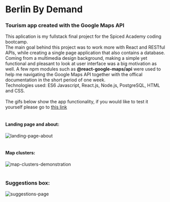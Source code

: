 # Berlin By Demand

### Tourism app created with the Google Maps API

This aplication is my fullstack final project for the Spiced Academy coding bootcamp. <br>
The main goal behind this project was to work more with React and RESTful APIs, while creating a single page application that also contains a database. Coming from a multimedia design background, making a simple yet functional and pleasant to look at user interface was a big motivation as well.
A few npm modules such as **@react-google-maps/api** were used to help me navigating the Google Maps API together with the offical documentation in the short period of one week.<br>
Technologies used: ES6 Javascript, React.js, Node.js, PostgreSQL, HTML and CSS.<br><br> 
The gifs below show the app functionality, if you would like to test it yourself please go to [this link](https://berlinbydemand.herokuapp.com/) <br><br>

#### Landing page and about: <br>
![landing-page-about](https://github.com/PaulaLohner/berlin/blob/main/berlin1.gif) <br><br>

#### Map clusters: <br>
![map-clusters-demonstration](https://github.com/PaulaLohner/berlin/blob/main/berlin2.gif) <br><br>

### Suggestions box: <br>
![suggestions-page](https://github.com/PaulaLohner/berlin/blob/main/berlin3.gif)

